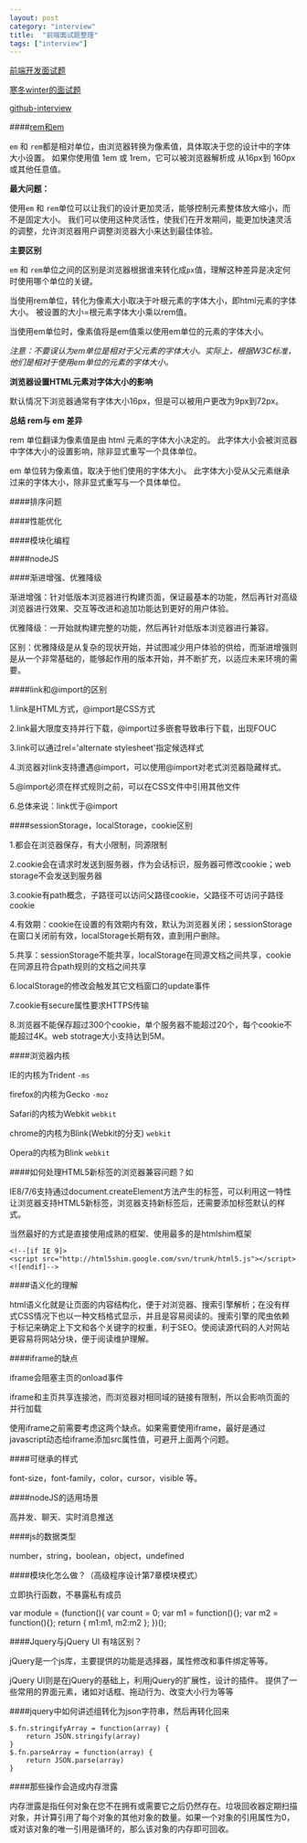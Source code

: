 ```yaml
---
layout: post
category: "interview"
title:  "前端面试题整理"
tags: ["interview"]
---
```


[前端开发面试题](http://segmentfault.com/a/1190000000465431)

[寒冬winter的面试题](http://www.moejser.com/post/qian-duan-kai-fa/han-dong-winterde-mian-shi-ti)

[github-interview](https://github.com/h5bp/Front-end-Developer-Interview-Questions)

####[rem和em](http://www.w3cplus.com/css/when-to-use-em-vs-rem.html)

```em``` 和 ```rem```都是相对单位，由浏览器转换为像素值，具体取决于您的设计中的字体大小设置。 如果你使用值 1em 或 1rem，它可以被浏览器解析成 从16px到 160px 或其他任意值。

**最大问题：**

使用```em``` 和 ```rem```单位可以让我们的设计更加灵活，能够控制元素整体放大缩小，而不是固定大小。 我们可以使用这种灵活性，使我们在开发期间，能更加快速灵活的调整，允许浏览器用户调整浏览器大小来达到最佳体验。

**主要区别**

```em``` 和 ```rem```单位之间的区别是浏览器根据谁来转化成```px```值，理解这种差异是决定何时使用哪个单位的关键。

当使用rem单位，转化为像素大小取决于叶根元素的字体大小，即html元素的字体大小。
被设置的大小=根元素字体大小乘以rem值。

当使用em单位时，像素值将是em值乘以使用em单位的元素的字体大小。

*注意：不要误认为em单位是相对于父元素的字体大小。实际上，根据W3C标准，他们是相对于使用em单位的元素的字体大小。*

**浏览器设置HTML元素对字体大小的影响**

默认情况下浏览器通常有字体大小16px，但是可以被用户更改为9px到72px。

**总结 rem与 em 差异**

rem 单位翻译为像素值是由 html 元素的字体大小决定的。 此字体大小会被浏览器中字体大小的设置影响，除非显式重写一个具体单位。

em 单位转为像素值，取决于他们使用的字体大小。 此字体大小受从父元素继承过来的字体大小，除非显式重写与一个具体单位。

####排序问题

####性能优化

####模块化编程

####nodeJS

####渐进增强、优雅降级

渐进增强：针对低版本浏览器进行构建页面，保证最基本的功能，然后再针对高级浏览器进行效果、交互等改进和追加功能达到更好的用户体验。

优雅降级：一开始就构建完整的功能，然后再针对低版本浏览器进行兼容。

区别：优雅降级是从复杂的现状开始，并试图减少用户体验的供给，而渐进增强则是从一个非常基础的，能够起作用的版本开始，并不断扩充，以适应未来环境的需要。

####link和@import的区别

1.link是HTML方式，@import是CSS方式

2.link最大限度支持并行下载，@import过多嵌套导致串行下载，出现FOUC

3.link可以通过rel='alternate stylesheet'指定候选样式

4.浏览器对link支持遭遇@import，可以使用@import对老式浏览器隐藏样式。

5.@import必须在样式规则之前，可以在CSS文件中引用其他文件

6.总体来说：link优于@import

####sessionStorage，localStorage，cookie区别

1.都会在浏览器保存，有大小限制，同源限制

2.cookie会在请求时发送到服务器，作为会话标识，服务器可修改cookie；web storage不会发送到服务器

3.cookie有path概念，子路径可以访问父路径cookie，父路径不可访问子路径cookie

4.有效期：cookie在设置的有效期内有效，默认为浏览器关闭；sessionStorage在窗口关闭前有效，localStorage长期有效，直到用户删除。

5.共享：sessionStorage不能共享，localStorage在同源文档之间共享，cookie在同源且符合path规则的文档之间共享

6.localStorage的修改会触发其它文档窗口的update事件

7.cookie有secure属性要求HTTPS传输

8.浏览器不能保存超过300个cookie，单个服务器不能超过20个，每个cookie不能超过4K。web stotrage大小支持达到5M。

####浏览器内核

IE的内核为Trident   ```-ms```

firefox的内核为Gecko   ```-moz```

Safari的内核为Webkit   ```webkit```

chrome的内核为Blink(Webkit的分支)   ```webkit```

Opera的内核为Blink   ```webkit```

####如何处理HTML5新标签的浏览器兼容问题？如

IE8/7/6支持通过document.createElement方法产生的标签，可以利用这一特性让浏览器支持HTML5新标签，浏览器支持新标签后，还需要添加标签默认的样式。

当然最好的方式是直接使用成熟的框架、使用最多的是htmlshim框架

    <!--[if IE 9]>
    <script src="http://html5shim.google.com/svn/trunk/html5.js"></script>
    <![endif]-->

####语义化的理解

html语义化就是让页面的内容结构化，便于对浏览器、搜索引擎解析；在没有样式CSS情况下也以一种文档格式显示，并且是容易阅读的。搜索引擎的爬虫依赖于标记来确定上下文和各个关键字的权重，利于SEO。使阅读源代码的人对网站更容易将网站分块，便于阅读维护理解。

####iframe的缺点

iframe会阻塞主页的onload事件

iframe和主页共享连接池，而浏览器对相同域的链接有限制，所以会影响页面的并行加载

使用iframe之前需要考虑这两个缺点。如果需要使用iframe，最好是通过javascript动态给iframe添加src属性值，可避开上面两个问题。

####可继承的样式

font-size，font-family，color，cursor，visible 等。

####nodeJS的适用场景

高并发、聊天、实时消息推送

####js的数据类型

number，string，boolean，object，undefined

####模块化怎么做？（高级程序设计第7章模块模式）

立即执行函数，不暴露私有成员

var module = (function(){
    var count = 0;
    var m1 = function(){};
    var m2 = function(){};
    return {
        m1:m1,
        m2:m2
    };
})();

####Jquery与jQuery UI 有啥区别？

jQuery是一个js库，主要提供的功能是选择器，属性修改和事件绑定等等。

jQuery UI则是在jQuery的基础上，利用jQuery的扩展性，设计的插件。 提供了一些常用的界面元素，诸如对话框、拖动行为、改变大小行为等等

####jquery中如何讲述组转化为json字符串，然后再转化回来

    $.fn.stringifyArray = function(array) {
        return JSON.stringify(array)
    }
    $.fn.parseArray = function(array) {
        return JSON.parse(array)
    }


####那些操作会造成内存泄露

内存泄露是指任何对象在您不在拥有或需要它之后仍然存在。垃圾回收器定期扫描对象，并计算引用了每个对象的其他对象的数量。如果一个对象的引用属性为0，或对该对象的唯一引用是循环的，那么该对象的内存即可回收。